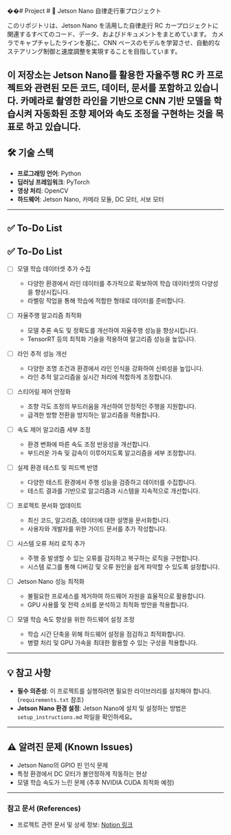 ��#   P r o j e c t 
 
 # 🚗 Jetson Nano 自律走行車プロジェクト

このリポジトリは、Jetson Nano を活用した自律走行 RC カープロジェクトに関連するすべてのコード、データ、およびドキュメントをまとめています。
カメラでキャプチャしたラインを基に、CNN ベースのモデルを学習させ、自動的なステアリング制御と速度調整を実現することを目指しています。

이 저장소는 Jetson Nano를 활용한 자율주행 RC 카 프로젝트와 관련된 모든 코드, 데이터, 문서를 포함하고 있습니다.
카메라로 촬영한 라인을 기반으로 CNN 기반 모델을 학습시켜 자동화된 조향 제어와 속도 조정을 구현하는 것을 목표로 하고 있습니다.
---

## 🛠️ 기술 스택

- **프로그래밍 언어**: Python  
- **딥러닝 프레임워크**: PyTorch  
- **영상 처리**: OpenCV  
- **하드웨어**: Jetson Nano, 카메라 모듈, DC 모터, 서보 모터  

---

## ✅ To-Do List

## ✅ To-Do List

- [ ] 모델 학습 데이터셋 추가 수집  
  - 다양한 환경에서 라인 데이터를 추가적으로 확보하여 학습 데이터셋의 다양성을 향상시킵니다.  
  - 라벨링 작업을 통해 학습에 적합한 형태로 데이터를 준비합니다.  

- [ ] 자율주행 알고리즘 최적화  
  - 모델 추론 속도 및 정확도를 개선하여 자율주행 성능을 향상시킵니다.  
  - TensorRT 등의 최적화 기술을 적용하여 알고리즘 성능을 높입니다.  

- [ ] 라인 추적 성능 개선  
  - 다양한 조명 조건과 환경에서 라인 인식을 강화하여 신뢰성을 높입니다.  
  - 라인 추적 알고리즘을 실시간 처리에 적합하게 조정합니다.  

- [ ] 스티어링 제어 안정화  
  - 조향 각도 조정의 부드러움을 개선하여 안정적인 주행을 지원합니다.  
  - 급격한 방향 전환을 방지하는 알고리즘을 적용합니다.  

- [ ] 속도 제어 알고리즘 세부 조정  
  - 환경 변화에 따른 속도 조정 반응성을 개선합니다.  
  - 부드러운 가속 및 감속이 이루어지도록 알고리즘을 세부 조정합니다.  

- [ ] 실제 환경 테스트 및 피드백 반영  
  - 다양한 테스트 환경에서 주행 성능을 검증하고 데이터를 수집합니다.  
  - 테스트 결과를 기반으로 알고리즘과 시스템을 지속적으로 개선합니다.  

- [ ] 프로젝트 문서화 업데이트  
  - 최신 코드, 알고리즘, 데이터에 대한 설명을 문서화합니다.  
  - 사용자와 개발자를 위한 가이드 문서를 추가 작성합니다.  

- [ ] 시스템 오류 처리 로직 추가  
  - 주행 중 발생할 수 있는 오류를 감지하고 복구하는 로직을 구현합니다.  
  - 시스템 로그를 통해 디버깅 및 오류 원인을 쉽게 파악할 수 있도록 설정합니다.  

- [ ] Jetson Nano 성능 최적화  
  - 불필요한 프로세스를 제거하여 하드웨어 자원을 효율적으로 활용합니다.  
  - GPU 사용률 및 전력 소비를 분석하고 최적화 방안을 적용합니다.  

- [ ] 모델 학습 속도 향상을 위한 하드웨어 설정 조정  
  - 학습 시간 단축을 위해 하드웨어 설정을 점검하고 최적화합니다.  
  - 병렬 처리 및 GPU 가속을 최대한 활용할 수 있는 구성을 적용합니다.  

---

## 💡 참고 사항

- **필수 의존성**: 이 프로젝트를 실행하려면 필요한 라이브러리를 설치해야 합니다.(`requirements.txt` 참조)  
- **Jetson Nano 환경 설정**: Jetson Nano에 설치 및 설정하는 방법은 `setup_instructions.md` 파일을 확인하세요。  

---

## ⚠️ 알려진 문제 (Known Issues)

- Jetson Nano의 GPIO 핀 인식 문제  
- 특정 환경에서 DC 모터가 불안정하게 작동하는 현상  
- 모델 학습 속도가 느린 문제 (추후 NVIDIA CUDA 최적화 예정)

---

### 참고 문서 (References)
- 프로젝트 관련 문서 및 상세 정보: [Notion 링크](https://www.notion.so/1616393e05fb80369c7ffc839a22c1df?pvs=4)

